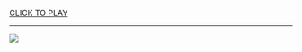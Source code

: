 
<a href="https://premium76.site?title=connect_4_unblocked_games&ref=13M">CLICK TO PLAY</a></h3>
<hr>

<a href="https://premium76.site?title=connect_4_unblocked_games&ref=13M"><img src="https://clearcache.store/games.png"></a>


